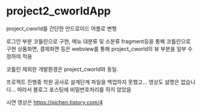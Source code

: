 # project2_cworldApp
project_cworld를 간단한 안드로이드 어플로 변형

로그인 부분 코틀린으로 구현,
메뉴 대분류 및 소분류 fragment등을 통해 코틀린으로 구현
상품화면, 결제화면 등은 webview를 통해 project_cworld의 뷰 부분을 일부 수정하여 적용

코틀린 제외한 개발환경은 project_cworld와 동일.



프로젝트 진행중 학원 공사로 설계단계 파일을 백업하지 못했고...
영상도 설명은 없습니다...
따라서 블로그 포스팅에 비밀번호처리를 하지 않았음

시연 영상은
https://pichen.tistory.com/4
